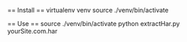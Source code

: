 == Install ==
virtualenv venv
source ./venv/bin/activate

== Use ==
source ./venv/bin/activate
python extractHar.py yourSite.com.har
